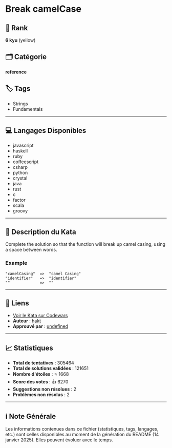 # Break camelCase

## 🏅 Rank
**6 kyu** (yellow)

## 🗂️ Catégorie
**reference**

## 🏷️ Tags
- Strings
- Fundamentals

---

## 💻 Langages Disponibles
- javascript
- haskell
- ruby
- coffeescript
- csharp
- python
- crystal
- java
- rust
- c
- factor
- scala
- groovy

---

## 📜 Description du Kata

Complete the solution so that the function will break up camel casing, using a space between words.

### Example 

```
"camelCasing"  =>  "camel Casing"
"identifier"   =>  "identifier"
""             =>  ""
```

---

## 🔗 Liens
- [Voir le Kata sur Codewars](https://www.codewars.com/kata/5208f99aee097e6552000148)
- **Auteur** : [hakt](https://www.codewars.com/users/hakt)
- **Approuvé par** : [undefined](undefined)

---

## 📈 Statistiques
- **Total de tentatives** : 305464
- **Total de solutions validées** : 121651
- **Nombre d'étoiles** : ⭐ 1668
- **Score des votes** : 👍 6270
- **Suggestions non résolues** : 2
- **Problèmes non résolus** : 2

---

## ℹ️ Note Générale
Les informations contenues dans ce fichier (statistiques, tags, langages, etc.) sont celles disponibles au moment de la génération du README (14 janvier 2025). Elles peuvent évoluer avec le temps.
